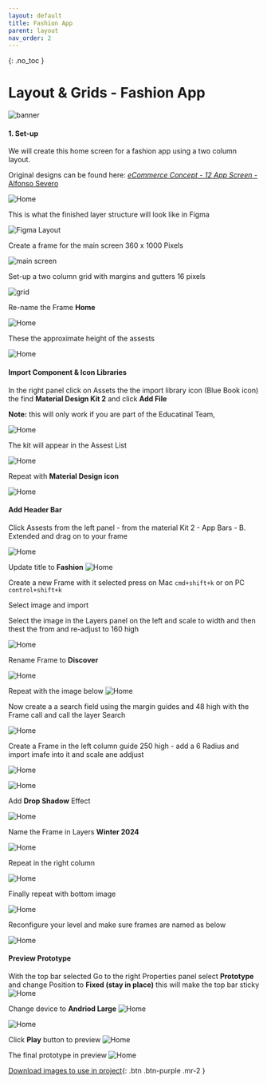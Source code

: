 ```yaml
---
layout: default
title: Fashion App
parent: layout
nav_order: 2
---
```


{: .no_toc }

# Layout & Grids - Fashion App

![banner](../images/fashion_app_2023/Whole_screen%20at%2022.09.16.png)

#### 1. Set-up

We will create this home screen for a fashion app using a two column layout.

Original designs can be found here:
[*eCommerce Concept - 12 App Screen* - Alfonso Severo](https://dribbble.com/shots/2051093-eCommerce-Concept-12-App-Screen)

![Home](../images/fashion_app_2023/example_2.png)

This is what the finished layer structure will look like in Figma

![Figma Layout](imgs/figma_layout.png)


Create a frame for the main screen 360 x 1000 Pixels

![main screen](imgs/360_1000_screen.png)

Set-up a two column grid with margins and gutters 16 pixels

![grid](imgs/grid_2_col.png)

Re-name the Frame **Home**

![Home](../images/fashion_app_2023/fashion_1.png)

These the approximate height of the assests

![Home](../images/fashion_app_2023/size.png)

#### Import Component & Icon Libraries

In the right panel click on Assets the the import library icon (Blue Book icon) the find **Material Design Kit 2** and click **Add File** 

**Note:** this will only work if you are part of the Educatinal Team,

![Home](../images/fashion_app_2023/fashion_2.png)

The kit will appear in the Assest List

![Home](../images/fashion_app_2023/fashion_3.png)

Repeat with **Material Design icon** 

![Home](../images/fashion_app_2023/icon_lib.png)

#### Add Header Bar
Click Assests from the left panel - from the material Kit 2 - App Bars - B. Extended and drag on to your frame

![Home](../images/fashion_app_2023/top_bar.png)


Update title to **Fashion**
![Home](../images/fashion_app_2023/new_title.png)

Create a new Frame with it selected press on Mac `cmd+shift+k` or on PC `control+shift+k` 

Select image and import

Select the image in the Layers panel on the left and scale to width and then thest the from and re-adjust to 160 high

![Home](../images/fashion_app_2023/top_img.png)

Rename Frame to **Discover**

![Home](../images/fashion_app_2023/discover.png)

Repeat with the image below
![Home](../images/fashion_app_2023/Ulimate.png)

Now create a a search field using the margin guides and 48 high with the Frame call and call the layer Search

![Home](../images/fashion_app_2023/search_3.png)

Create a Frame in the left column guide 250 high - add a 6 Radius and import imafe into it and scale ane addjust

![Home](../images/fashion_app_2023/box_1.png)

![Home](../images/fashion_app_2023/box_2.png)

Add **Drop Shadow** Effect

![Home](../images/fashion_app_2023/drop.png)

Name the Frame in Layers **Winter 2024**

![Home](../images/fashion_app_2023/box_3.png)

Repeat in the right column

![Home](../images/fashion_app_2023/repear_lll.png)

Finally repeat with bottom image

![Home](../images/fashion_app_2023/final.png)

Reconfigure your level and make sure frames are named as below

![Home](../images/fashion_app_2023/layers.png)

#### Preview Prototype

With the top bar selected Go to the right Properties panel select **Prototype** and change Position to **Fixed (stay in place)** this will make the top bar sticky
![Home](../images/fashion_app_2023/Pre_1.png)

Change device to **Andriod Large**
![Home](../images/fashion_app_2023/Pre_2.png)

![Home](../images/fashion_app_2023/Pre_3.png)

Click **Play** button to preview
![Home](../images/fashion_app_2023/run.png)

The final prototype in preview
![Home](../images/fashion_app_2023/preview.png)

[Download images to use in project](../images/fashion_app_2023/home_images.zip){: .btn .btn-purple .mr-2 }